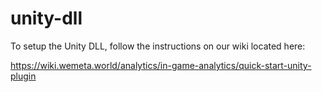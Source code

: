 # unity-dll

To setup the Unity DLL, follow the instructions on our wiki located here:

https://wiki.wemeta.world/analytics/in-game-analytics/quick-start-unity-plugin
